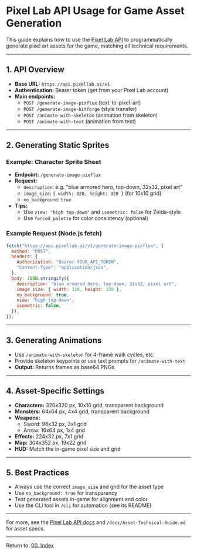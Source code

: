 # Pixel Lab API Usage for Game Asset Generation

This guide explains how to use the [Pixel Lab API](https://api.pixellab.ai/v1/docs) to programmatically generate pixel art assets for the game, matching all technical requirements.

---

## 1. API Overview

- **Base URL:** `https://api.pixellab.ai/v1`
- **Authentication:** Bearer token (get from your Pixel Lab account)
- **Main endpoints:**
  - `POST /generate-image-pixflux` (text-to-pixel-art)
  - `POST /generate-image-bitforge` (style transfer)
  - `POST /animate-with-skeleton` (animation from skeleton)
  - `POST /animate-with-text` (animation from text)

---

## 2. Generating Static Sprites

### Example: Character Sprite Sheet

- **Endpoint:** `/generate-image-pixflux`
- **Request:**
  - `description`: e.g. "blue armored hero, top-down, 32x32, pixel art"
  - `image_size`: `{ width: 320, height: 320 }` (for 10x10 grid)
  - `no_background`: `true`
- **Tips:**
  - Use `view: "high top-down"` and `isometric: false` for Zelda-style
  - Use `forced_palette` for color consistency (optional)

### Example Request (Node.js fetch)

```js
fetch("https://api.pixellab.ai/v1/generate-image-pixflux", {
  method: "POST",
  headers: {
    Authorization: "Bearer YOUR_API_TOKEN",
    "Content-Type": "application/json",
  },
  body: JSON.stringify({
    description: "blue armored hero, top-down, 32x32, pixel art",
    image_size: { width: 320, height: 320 },
    no_background: true,
    view: "high top-down",
    isometric: false,
  }),
});
```

---

## 3. Generating Animations

- Use `/animate-with-skeleton` for 4-frame walk cycles, etc.
- Provide skeleton keypoints or use text prompts for `/animate-with-text`
- **Output:** Returns frames as base64 PNGs

---

## 4. Asset-Specific Settings

- **Characters:** 320x320 px, 10x10 grid, transparent background
- **Monsters:** 64x64 px, 4x4 grid, transparent background
- **Weapons:**
  - Sword: 96x32 px, 3x1 grid
  - Arrow: 16x64 px, 1x4 grid
- **Effects:** 224x32 px, 7x1 grid
- **Map:** 304x352 px, 19x22 grid
- **HUD:** Match the in-game pixel size and grid

---

## 5. Best Practices

- Always use the correct `image_size` and grid for the asset type
- Use `no_background: true` for transparency
- Test generated assets in-game for alignment and color
- Use the CLI tool in `/cli` for automation (see its README)

---

For more, see the [Pixel Lab API docs](https://api.pixellab.ai/v1/docs) and `/docs/Asset-Technical-Guide.md` for asset specs.

---

Return to: [00. Index](00.%20Index.md)
